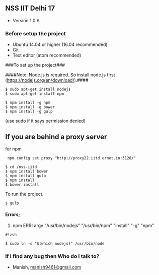 
## NSS IIT Delhi 17 ##

* Version 1.0.A
### Before setup the project ###
* Ubuntu 14.04 or higher (16.04 recommended)
* Git
* Text editor (atom recommended)

###To set up the project###

####Note: Node.js is required. So install node.js first (https://nodejs.org/en/download/).####

```
$ sudo apt-get install nodejs
$ sudo apt-get install npm
```


```
$ npm install -g npm
$ npm install -g bower
$ npm install -g gulp
```
 (use sudo if it says permission denied)

## If you are behind a proxy server ##
for npm

```
 npm config set proxy "http://proxy22.iitd.ernet.in:3128/"
```


```
$ cd /nss-iitd
$ npm install bower
$ npm install gulp
$ npm install
$ bower install
```


To run the project.


```
$ gulp
```

#### Errors; ####

1. npm ERR! argv "/usr/bin/nodejs" "/usr/bin/npm" "install" "-g" "npm"


```
#!zsh

$ sudo ln -s "$(which nodejs)" /usr/bin/node
```


### If I find any bug then Who do I talk to? ###

* Manish, manish9461@gmail.com
